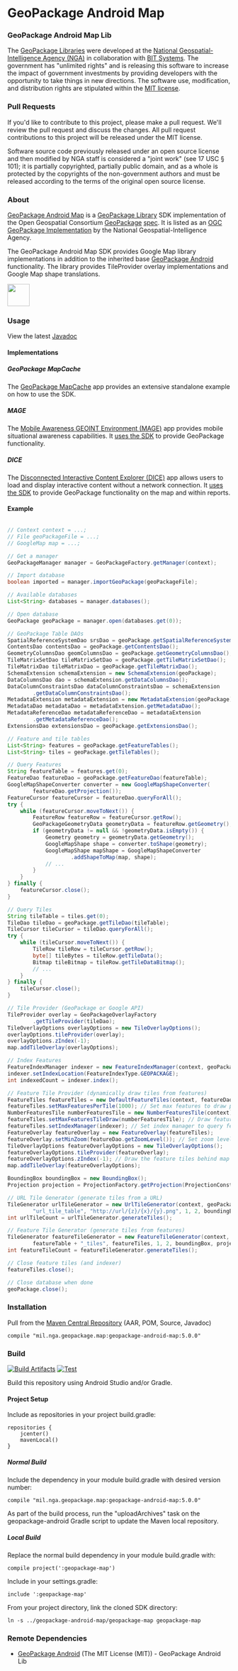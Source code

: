 # GeoPackage Android Map

### GeoPackage Android Map Lib ####

The [GeoPackage Libraries](http://ngageoint.github.io/GeoPackage/) were developed at the [National Geospatial-Intelligence Agency (NGA)](http://www.nga.mil/) in collaboration with [BIT Systems](https://www.caci.com/bit-systems/). The government has "unlimited rights" and is releasing this software to increase the impact of government investments by providing developers with the opportunity to take things in new directions. The software use, modification, and distribution rights are stipulated within the [MIT license](http://choosealicense.com/licenses/mit/).

### Pull Requests ###
If you'd like to contribute to this project, please make a pull request. We'll review the pull request and discuss the changes. All pull request contributions to this project will be released under the MIT license.

Software source code previously released under an open source license and then modified by NGA staff is considered a "joint work" (see 17 USC § 101); it is partially copyrighted, partially public domain, and as a whole is protected by the copyrights of the non-government authors and must be released according to the terms of the original open source license.

### About ###

[GeoPackage Android Map](http://ngageoint.github.io/geopackage-android-map/) is a [GeoPackage Library](http://ngageoint.github.io/GeoPackage/) SDK implementation of the Open Geospatial Consortium [GeoPackage](http://www.geopackage.org/) [spec](http://www.geopackage.org/spec/).  It is listed as an [OGC GeoPackage Implementation](http://www.geopackage.org/#implementations_nga) by the National Geospatial-Intelligence Agency.

The GeoPackage Android Map SDK provides Google Map library implementations in addition to the inherited base [GeoPackage Android](https://github.com/ngageoint/geopackage-android/) functionality.  The library provides TileProvider overlay implementations and Google Map shape translations.

<a href='http://www.opengeospatial.org/resource/products/details/?pid=1626'>
    <img src="https://github.com/ngageoint/GeoPackage/raw/master/docs/images/ogc.gif" height=50>
</a>

### Usage ###

View the latest [Javadoc](http://ngageoint.github.io/geopackage-android-map/docs/api/)

#### Implementations ####

##### GeoPackage MapCache #####

The [GeoPackage MapCache](https://github.com/ngageoint/geopackage-mapcache-android) app provides an extensive standalone example on how to use the SDK.

##### MAGE #####

The [Mobile Awareness GEOINT Environment (MAGE)](https://github.com/ngageoint/mage-android) app provides mobile situational awareness capabilities. It [uses the SDK](https://github.com/ngageoint/mage-android/search?q=GeoPackage&type=Code) to provide GeoPackage functionality.

##### DICE #####

The [Disconnected Interactive Content Explorer (DICE)](https://github.com/ngageoint/disconnected-content-explorer-android) app allows users to load and display interactive content without a network connection. It [uses the SDK](https://github.com/ngageoint/disconnected-content-explorer-android/search?q=GeoPackage&type=Code) to provide GeoPackage functionality on the map and within reports.

#### Example ####

```java

// Context context = ...;
// File geoPackageFile = ...;
// GoogleMap map = ...;

// Get a manager
GeoPackageManager manager = GeoPackageFactory.getManager(context);

// Import database
boolean imported = manager.importGeoPackage(geoPackageFile);

// Available databases
List<String> databases = manager.databases();

// Open database
GeoPackage geoPackage = manager.open(databases.get(0));

// GeoPackage Table DAOs
SpatialReferenceSystemDao srsDao = geoPackage.getSpatialReferenceSystemDao();
ContentsDao contentsDao = geoPackage.getContentsDao();
GeometryColumnsDao geomColumnsDao = geoPackage.getGeometryColumnsDao();
TileMatrixSetDao tileMatrixSetDao = geoPackage.getTileMatrixSetDao();
TileMatrixDao tileMatrixDao = geoPackage.getTileMatrixDao();
SchemaExtension schemaExtension = new SchemaExtension(geoPackage);
DataColumnsDao dao = schemaExtension.getDataColumnsDao();
DataColumnConstraintsDao dataColumnConstraintsDao = schemaExtension
        .getDataColumnConstraintsDao();
MetadataExtension metadataExtension = new MetadataExtension(geoPackage);
MetadataDao metadataDao = metadataExtension.getMetadataDao();
MetadataReferenceDao metadataReferenceDao = metadataExtension
        .getMetadataReferenceDao();
ExtensionsDao extensionsDao = geoPackage.getExtensionsDao();

// Feature and tile tables
List<String> features = geoPackage.getFeatureTables();
List<String> tiles = geoPackage.getTileTables();

// Query Features
String featureTable = features.get(0);
FeatureDao featureDao = geoPackage.getFeatureDao(featureTable);
GoogleMapShapeConverter converter = new GoogleMapShapeConverter(
        featureDao.getProjection());
FeatureCursor featureCursor = featureDao.queryForAll();
try {
    while (featureCursor.moveToNext()) {
        FeatureRow featureRow = featureCursor.getRow();
        GeoPackageGeometryData geometryData = featureRow.getGeometry();
        if (geometryData != null && !geometryData.isEmpty()) {
            Geometry geometry = geometryData.getGeometry();
            GoogleMapShape shape = converter.toShape(geometry);
            GoogleMapShape mapShape = GoogleMapShapeConverter
                    .addShapeToMap(map, shape);
            // ...
        }
    }
} finally {
    featureCursor.close();
}

// Query Tiles
String tileTable = tiles.get(0);
TileDao tileDao = geoPackage.getTileDao(tileTable);
TileCursor tileCursor = tileDao.queryForAll();
try {
    while (tileCursor.moveToNext()) {
        TileRow tileRow = tileCursor.getRow();
        byte[] tileBytes = tileRow.getTileData();
        Bitmap tileBitmap = tileRow.getTileDataBitmap();
        // ...
    }
} finally {
    tileCursor.close();
}

// Tile Provider (GeoPackage or Google API)
TileProvider overlay = GeoPackageOverlayFactory
        .getTileProvider(tileDao);
TileOverlayOptions overlayOptions = new TileOverlayOptions();
overlayOptions.tileProvider(overlay);
overlayOptions.zIndex(-1);
map.addTileOverlay(overlayOptions);

// Index Features
FeatureIndexManager indexer = new FeatureIndexManager(context, geoPackage, featureDao);
indexer.setIndexLocation(FeatureIndexType.GEOPACKAGE);
int indexedCount = indexer.index();

// Feature Tile Provider (dynamically draw tiles from features)
FeatureTiles featureTiles = new DefaultFeatureTiles(context, featureDao, context.getResources().getDisplayMetrics().density);
featureTiles.setMaxFeaturesPerTile(1000); // Set max features to draw per tile
NumberFeaturesTile numberFeaturesTile = new NumberFeaturesTile(context); // Custom feature tile implementation
featureTiles.setMaxFeaturesTileDraw(numberFeaturesTile); // Draw feature count tiles when max features passed
featureTiles.setIndexManager(indexer); // Set index manager to query feature indices
FeatureOverlay featureOverlay = new FeatureOverlay(featureTiles);
featureOverlay.setMinZoom(featureDao.getZoomLevel()); // Set zoom level to start showing tiles
TileOverlayOptions featureOverlayOptions = new TileOverlayOptions();
featureOverlayOptions.tileProvider(featureOverlay);
featureOverlayOptions.zIndex(-1); // Draw the feature tiles behind map markers
map.addTileOverlay(featureOverlayOptions);

BoundingBox boundingBox = new BoundingBox();
Projection projection = ProjectionFactory.getProjection(ProjectionConstants.EPSG_WORLD_GEODETIC_SYSTEM);

// URL Tile Generator (generate tiles from a URL)
TileGenerator urlTileGenerator = new UrlTileGenerator(context, geoPackage,
        "url_tile_table", "http://url/{z}/{x}/{y}.png", 1, 2, boundingBox, projection);
int urlTileCount = urlTileGenerator.generateTiles();

// Feature Tile Generator (generate tiles from features)
TileGenerator featureTileGenerator = new FeatureTileGenerator(context, geoPackage,
        featureTable + "_tiles", featureTiles, 1, 2, boundingBox, projection);
int featureTileCount = featureTileGenerator.generateTiles();

// Close feature tiles (and indexer)
featureTiles.close();

// Close database when done
geoPackage.close();

```

### Installation ###

Pull from the [Maven Central Repository](http://search.maven.org/#artifactdetails|mil.nga.geopackage.map|geopackage-android-map|5.0.0|aar) (AAR, POM, Source, Javadoc)

    compile "mil.nga.geopackage.map:geopackage-android-map:5.0.0"

### Build ###

[![Build Artifacts](https://github.com/ngageoint/geopackage-android-map/workflows/Build%20Artifacts/badge.svg)](https://github.com/ngageoint/geopackage-android-map/actions/workflows/build-artifacts.yml)
[![Test](https://github.com/ngageoint/geopackage-android-map/workflows/Test/badge.svg)](https://github.com/ngageoint/geopackage-android-map/actions/workflows/test.yml)

Build this repository using Android Studio and/or Gradle.

#### Project Setup ####

Include as repositories in your project build.gradle:

    repositories {
        jcenter()
        mavenLocal()
    }

##### Normal Build #####

Include the dependency in your module build.gradle with desired version number:

    compile "mil.nga.geopackage.map:geopackage-android-map:5.0.0"

As part of the build process, run the "uploadArchives" task on the geopackage-android Gradle script to update the Maven local repository.

##### Local Build #####

Replace the normal build dependency in your module build.gradle with:

    compile project(':geopackage-map')

Include in your settings.gradle:

    include ':geopackage-map'

From your project directory, link the cloned SDK directory:

    ln -s ../geopackage-android-map/geopackage-map geopackage-map

### Remote Dependencies ###

* [GeoPackage Android](https://github.com/ngageoint/geopackage-android) (The MIT License (MIT)) - GeoPackage Android Lib

